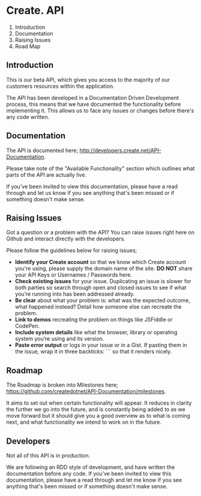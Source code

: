 # Create. API

1. Introduction
1. Documentation
1. Raising Issues
1. Road Map

## Introduction
This is our beta API, which gives you access to the majority of our customers resources within the application. 

The API has been developed in a Documentation Driven Development process, this means that we have documented the functionality before implementing it. This allows us to face any issues or changes before there's any code written. 

## Documentation
The API is documented here; http://developers.create.net/API-Documentation.

Please take note of the "Available Functionality" section which outlines what parts of the API are actually live. 

If you've been invited to view this documentation, please have a read through and let us know if you see anything that's been missed or if something doesn't make sense.
	
## Raising Issues
Got a question or a problem with the API? You can raise issues right here on Github and interact directly with the developers. 

Please follow the guidelines below for raising issues;

* **Identify your Create account** so that we know which Create account you're using, please supply the domain name of the site. **DO NOT** share your API Keys or Usernames / Passwords here.
* **Check existing issues** for your issue. Duplicating an issue is slower for both parties so search through open and closed issues to see if what you’re running into has been addressed already.
* **Be clear** about what your problem is: what was the expected outcome, what happened instead? Detail how someone else can recreate the problem.
* **Link to demos** recreating the problem on things like JSFiddle or CodePen.
* **Include system details** like what the browser, library or operating system you’re using and its version.
* **Paste error output** or logs in your issue or in a Gist. If pasting them in the issue, wrap it in three backticks: ``` so that it renders nicely.

## Roadmap
The Roadmap is broken into Milestones here; https://github.com/createdotnet/API-Documentation/milestones. 

It aims to set out when certain functionality will appear. It reduces in clarity the further we go into the future, and is constantly being added to as we move forward but it should give you a good overview as to what is coming next, and what functionality we intend to work on in the future.


## Developers

Not all of this API is in production.

We are following an RDD style of development, and have written the documentation before any code. If you've been invited to view this documentation, please have a read through and let me know if you see anything that's been missed or if something doesn't make sense.